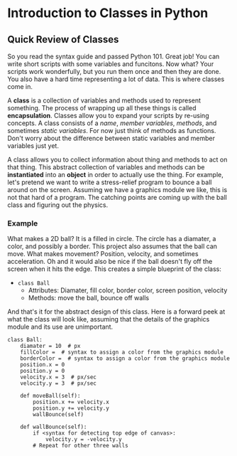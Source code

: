 # Introduction to Classes in Python

## Quick Review of Classes
So you read the syntax guide and passed Python 101. Great job! You can write short scripts with some variables and funcitons. Now what? Your scripts work wonderfully, but you run them once and then they are done. You also have a hard time representing a lot of data. This is where classes come in.

A **class** is a collection of variables and methods used to represent something. The process of wrapping up all these things is called **encapsulation**. Classes allow you to expand your scripts by re-using concepts. A class consists of a *name*, *member variables*, *methods*, and sometimes *static variables*. For now just think of methods as functions. Don't worry about the difference between static variables and member variables just yet.

A class allows you to collect information about thing and methods to act on that thing. This abstract collection of variables and methods can be **instantiated** into an **object** in order to actually use the thing. For example, let's pretend we want to write a stress-relief program to bounce a ball around on the screen. Assuming we have a graphics module we like, this is not that hard of a program. The catching points are coming up with the ball class and figuring out the physics.

### Example

What makes a 2D ball? It is a filled in circle. The circle has a diamater, a color, and possibly a border. This project also assumes that the ball can move. What makes movement? Position, velocity, and sometimes acceleration. Oh and it would also be nice if the ball doesn't fly off the screen when it hits the edge. This creates a simple blueprint of the class:

* `class Ball`
    - Attributes: Diamater, fill color, border color, screen position, velocity
    - Methods: move the ball, bounce off walls

And that's it for the abstract design of this class. Here is a forward peek at what the class will look like, assuming that the details of the graphics module and its use are unimportant.

```
class Ball:
    diamater = 10  # px
    fillColor =  # syntax to assign a color from the graphics module
    borderColor =  # syntax to assign a color from the graphics module
    position.x = 0
    position.y = 0
    velocity.x = 3  # px/sec
    velocity.y = 3  # px/sec

    def moveBall(self):
        position.x += velocity.x
        position.y += velocity.y
        wallBounce(self)

    def wallBounce(self):
        if <syntax for detecting top edge of canvas>:
            velocity.y = -velocity.y
        # Repeat for other three walls
```
